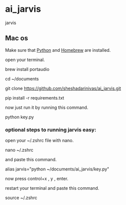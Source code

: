 # ai_jarvis
jarvis

## Mac os

Make sure that [Python](https://www.python.org) and [Homebrew](https://brew.sh) are installed.

open your terminal.

brew install portaudio

cd ~/documents

git clone https://github.com/sheshadarinivas/ai_jarvis.git

pip install -r requirements.txt

now just run it by running this command.

python key.py

### optional steps to running jarvis easy:

open your ~/.zshrc file with nano.

nano ~/.zshrc

and paste this command.

alias jarvis="python ~/documents/ai_jarvis/key.py"

now press control+x , y , enter.

restart your terminal and paste this command.

source ~/.zshrc
